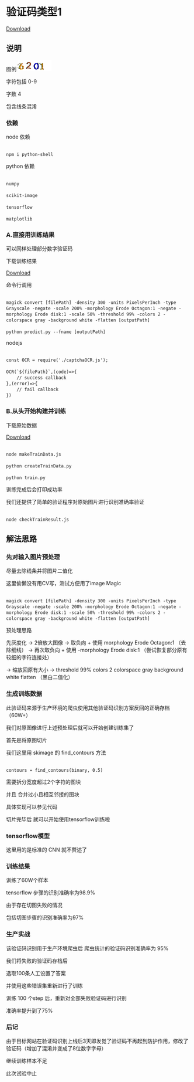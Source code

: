 # 验证码类型1

[Download](https://github.com/scientihark/tensorCaptcha/releases/tag/type1.v1)

## 说明

图例  ![img](example.gif)

字符包括 0-9

字数 4

包含线条混淆

### 依赖

node 依赖

```

npm i python-shell 

```

python 依赖

```

numpy

scikit-image

tensorflow

matplotlib

```

### A.直接用训练结果

可以同样处理部分数字验证码

下载训练结果

[Download](https://github.com/scientihark/tensorCaptcha/releases/tag/type1.v1)


命令行调用 

```

magick convert [filePath] -density 300 -units PixelsPerInch -type Grayscale -negate -scale 200% -morphology Erode Octagon:1 -negate -morphology Erode disk:1 -scale 50% -threshold 99% -colors 2 -colorspace gray -background white -flatten [outputPath]

python predict.py --fname [outputPath]

```

nodejs 

```

const OCR = require('./captchaOCR.js');

OCR(`${filePath}`,(code)=>{
	// success callback
},(error)=>{
	// fail callback
})

```

### B.从头开始构建并训练

下载原始数据

[Download](https://github.com/scientihark/tensorCaptcha/releases/tag/type1.v1)


```

node makeTrainData.js

python createTrainData.py

python train.py

```

训练完成后会打印成功率

我们还提供了简单的验证程序对原始图片进行识别准确率验证


```

node checkTrainResult.js

```


## 解法思路

### 先对输入图片预处理

尽量去除线条并将图片二值化

这里偷懒没有用CV写，测试方便用了image Magic


```

magick convert [filePath] -density 300 -units PixelsPerInch -type Grayscale -negate -scale 200% -morphology Erode Octagon:1 -negate -morphology Erode disk:1 -scale 50% -threshold 99% -colors 2 -colorspace gray -background white -flatten [outputPath]

```

预处理思路

先灰度化 -> 2倍放大图像 -> 取负向 + 使用 morphology Erode Octagon:1 （去除细线） -> 再次取负向 + 使用 -morphology Erode disk:1 （尝试恢复部分原有较细的字符连接处） 

-> 缩放回原有大小 -> threshold 99% colors 2 colorspace gray background white flatten （黑白二值化）

### 生成训练数据

此验证码来源于生产环境的爬虫使用其他验证码识别方案反回的正确存档 （60W+）

我们对原图像进行上述预处理后就可以开始创建训练集了

首先是将原图切片

我们这里用 skimage 的 find_contours 方法

```

contours = find_contours(binary, 0.5)

```

需要拆分宽度超过2个字符的图块

并且 合并过小且相互邻接的图块

具体实现可以参见代码

切片完毕后 就可以开始使用tensorflow训练啦

### tensorflow模型

这里用的是标准的 CNN 就不赘述了

### 训练结果

训练了60W个样本

tensorflow 步骤的识别准确率为98.9%

由于存在切图失败的情况

包括切图步骤的识别准确率为97%

### 生产实战

该验证码识别用于生产环境爬虫后 爬虫统计的验证码识别准确率为 95% 

我们将失败的验证码存档后

选取100条人工设置了答案

并使用这些错误集重新进行了训练

训练 100 个step 后，重新对全部失败验证码进行识别

准确率提升到了75%

### 后记

由于目标网站在验证码识别上线后3天即发觉了验证码不再起到防护作用，修改了验证码（增加了混淆并变成了8位数字字母）

继续训练样本不足

此次试验中止


